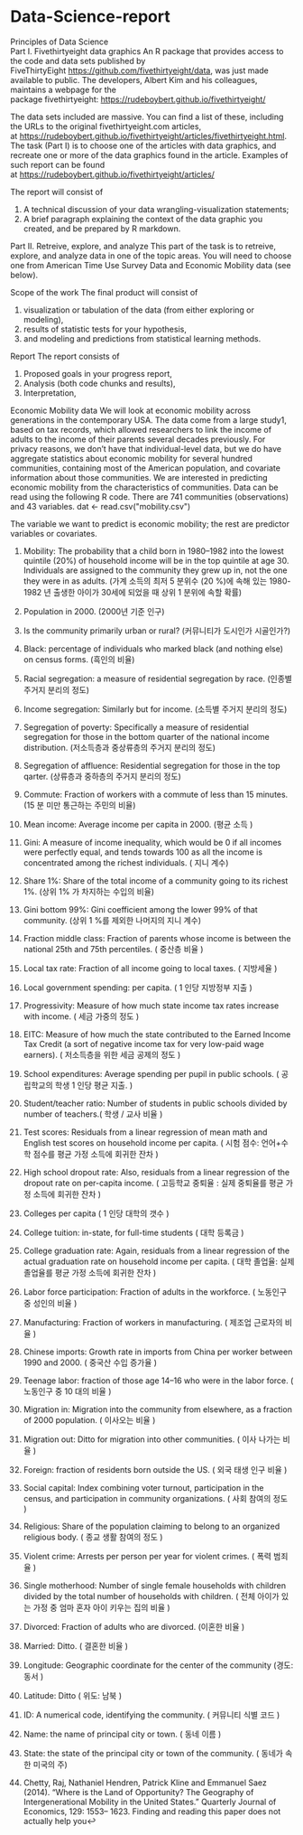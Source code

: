 # Data-Science-report

Principles of Data Science  
Part I. Fivethirtyeight data graphics An R package that provides access to the code and data sets published by FiveThirtyEight https://github.com/fivethirtyeight/data, was just made available to public. The developers, Albert Kim and his colleagues, maintains a webpage for the package fivethirtyeight: https://rudeboybert.github.io/fivethirtyeight/ 

The data sets included are massive. You can find a list of these, including the URLs to the original fivethirtyeight.com articles, at https://rudeboybert.github.io/fivethirtyeight/articles/fivethirtyeight.html. The task (Part I) is to choose one of the articles with data graphics, and recreate one or more of the data graphics found in the article. Examples of such report can be found at https://rudeboybert.github.io/fivethirtyeight/articles/ 

The report will consist of 
1. A technical discussion of your data wrangling-visualization statements; 
2. A brief paragraph explaining the context of the data graphic you created, and be prepared by R markdown.   

Part II. Retreive, explore, and analyze 
This part of the task is to retreive, explore, and analyze data in one of the topic areas. You will need to choose one from American Time Use Survey Data and Economic Mobility data (see below). 

Scope of the work The final product will consist of 
1. visualization or tabulation of the data (from either exploring or modeling), 
2. results of statistic tests for your hypothesis, 
3. and modeling and predictions from statistical learning methods.  

Report 
The report consists of 
1. Proposed goals in your progress report, 
2. Analysis (both code chunks and results), 
3. Interpretation,  

Economic Mobility data 
We will look at economic mobility across generations in the contemporary USA. The data come from a large study1, based on tax records, which allowed researchers to link the income of adults to the income of their parents several decades previously. For privacy reasons, we don’t have that individual-level data, but we do have aggregate statistics about economic mobility for several hundred communities, containing most of the American population, and covariate information about those communities. We are interested in predicting economic mobility from the characteristics of communities. 
Data can be read using the following R code. There are 741 communities (observations) and 43 variables. 
dat &lt;- read.csv("mobility.csv")  

The variable we want to predict is economic mobility; the rest are predictor variables or covariates. 

1. Mobility: The probability that a child born in 1980–1982 into the lowest quintile (20%) of household income will be in the top quintile at age 30. Individuals are assigned to the community they grew up in, not the one they were in as adults. (가계 소득의 최저 5 분위수 (20 %)에 속해 있는 1980-1982 년 출생한 아이가 30세에 되었을 때 상위 1 분위에 속할 확률)  

2. Population in 2000. (2000년 기준 인구)  

3. Is the community primarily urban or rural? (커뮤니티가 도시인가 시골인가?)  

4. Black: percentage of individuals who marked black (and nothing else) on census forms. (흑인의 비율)  

5. Racial segregation: a measure of residential segregation by race. (인종별 주거지 분리의 정도)  

6. Income segregation: Similarly but for income. (소득별 주거지 분리의 정도)  

7. Segregation of poverty: Specifically a measure of residential segregation for those in the bottom quarter of the national income distribution. (저소득층과 중상류층의 주거지 분리의 정도)  

8. Segregation of affluence: Residential segregation for those in the top qarter. (상류층과 중하층의 주거지 분리의 정도)  

9. Commute: Fraction of workers with a commute of less than 15 minutes. (15 분 미만 통근하는 주민의 비율)  

10. Mean income: Average income per capita in 2000. (평균 소득 )  

11. Gini: A measure of income inequality, which would be 0 if all incomes were perfectly equal, and tends towards 100 as all the income is concentrated among the richest individuals. ( 지니 계수)  

12. Share 1%: Share of the total income of a community going to its richest 1%. (상위 1% 가 차지하는 수입의 비율)  

13. Gini bottom 99%: Gini coefficient among the lower 99% of that community. (상위 1 %를 제외한 나머지의 지니 계수)  

14. Fraction middle class: Fraction of parents whose income is between the national 25th and 75th percentiles. ( 중산층 비율 )  

15. Local tax rate: Fraction of all income going to local taxes. ( 지방세율 )  

16. Local government spending: per capita. ( 1 인당 지방정부 지출 )  

17. Progressivity: Measure of how much state income tax rates increase with income. ( 세금 가중의 정도 )  

18. EITC: Measure of how much the state contributed to the Earned Income Tax Credit (a sort of negative income tax for very low-paid wage earners). ( 저소득층을 위한 세금 공제의 정도 )  

19. School expenditures: Average spending per pupil in public schools. ( 공립학교의 학생 1 인당 평균 지출. )  

20. Student/teacher ratio: Number of students in public schools divided by number of teachers.( 학생 / 교사 비율 )  

21. Test scores: Residuals from a linear regression of mean math and English test scores on household income per capita. ( 시험 점수: 언어+수학 점수를 평균 가정 소득에 회귀한 잔차 )  

22. High school dropout rate: Also, residuals from a linear regression of the dropout rate on per-capita income. ( 고등학교 중퇴율 : 실제 중퇴율를 평균 가정 소득에 회귀한 잔차 )  

23. Colleges per capita ( 1 인당 대학의 갯수 )  

24. College tuition: in-state, for full-time students ( 대학 등록금 )  

25. College graduation rate: Again, residuals from a linear regression of the actual graduation rate on household income per capita. ( 대학 졸업율: 실제 졸업율를 평균 가정 소득에 회귀한 잔차 )  

26. Labor force participation: Fraction of adults in the workforce. ( 노동인구 중 성인의 비율 )  

27. Manufacturing: Fraction of workers in manufacturing. ( 제조업 근로자의 비율 )  

28. Chinese imports: Growth rate in imports from China per worker between 1990 and 2000. ( 중국산 수입 증가율 )  

29. Teenage labor: fraction of those age 14–16 who were in the labor force. ( 노동인구 중 10 대의 비율 )  

30. Migration in: Migration into the community from elsewhere, as a fraction of 2000 population. ( 이사오는 비율 )  

31. Migration out: Ditto for migration into other communities. ( 이사 나가는 비율 )  

32. Foreign: fraction of residents born outside the US. ( 외국 태생 인구 비율 )  

33. Social capital: Index combining voter turnout, participation in the census, and participation in community organizations. ( 사회 참여의 정도 )  

34. Religious: Share of the population claiming to belong to an organized religious body. ( 종교 생활 참여의 정도 )  

35. Violent crime: Arrests per person per year for violent crimes. ( 폭력 범죄율 )  

36. Single motherhood: Number of single female households with children divided by the total number of households with children. ( 전체 아이가 있는 가정 중 엄마 혼자 아이 키우는 집의 비율 )  

37. Divorced: Fraction of adults who are divorced. (이혼한 비율 )  

38. Married: Ditto. ( 결혼한 비율 )  

39. Longitude: Geographic coordinate for the center of the community (경도: 동서 )  

40. Latitude: Ditto ( 위도: 남북 )  

41. ID: A numerical code, identifying the community. ( 커뮤니티 식별 코드 )  

42. Name: the name of principal city or town. ( 동네 이름 )  

43. State: the state of the principal city or town of the community. ( 동네가 속한 미국의 주)   

1. Chetty, Raj, Nathaniel Hendren, Patrick Kline and Emmanuel Saez (2014). “Where is the Land of Opportunity? The Geography of Intergenerational Mobility in the United States.” Quarterly Journal of Economics, 129: 1553– 1623. Finding and reading this paper does not actually help you↩ 
